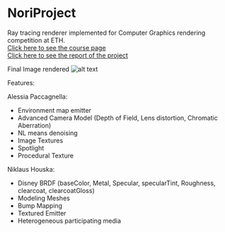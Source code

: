 # NoriProject
Ray tracing renderer implemented for Computer Graphics rendering competition at ETH.<br>
[Click here to see the course page](https://cgl.ethz.ch/teaching/cg19/home.php)<br>
[Click here to see the report of the project](https://raw.githack.com/alessiapacca/nori/master/report-apaccagne-houskan/project-report.html) <br>

Final Image rendered
![alt text](https://github.com/alessiapacca/nori/blob/master/final.png)


Features:

Alessia Paccagnella:
- Environment map emitter 
- Advanced Camera Model (Depth of Field, Lens distortion, Chromatic Aberration)  
- NL means denoising 
- Image Textures 
- Spotlight 
- Procedural Texture

Niklaus Houska:
- Disney BRDF (baseColor, Metal, Specular, specularTint, Roughness, clearcoat, clearcoatGloss)  
- Modeling Meshes
- Bump Mapping
- Textured Emitter 
- Heterogeneous participating media 


